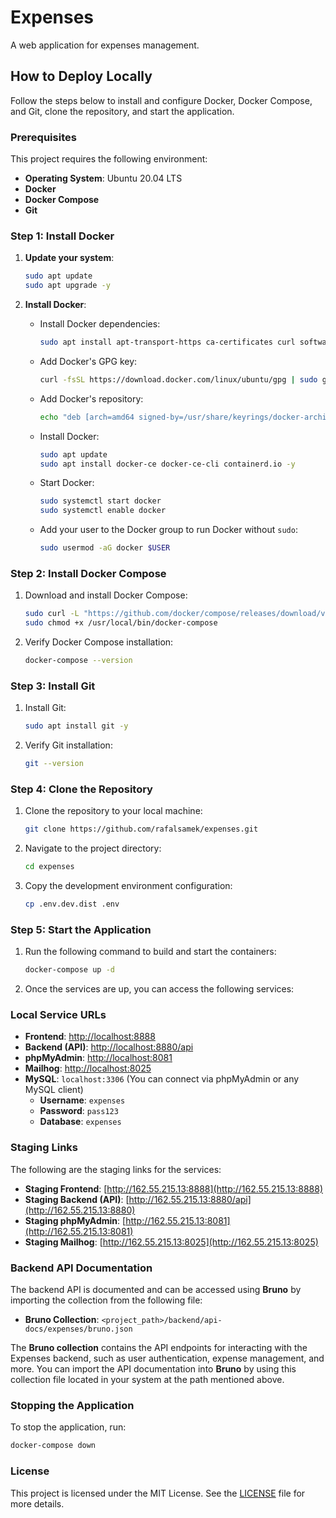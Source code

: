 # Expenses
A web application for expenses management.

## How to Deploy Locally

Follow the steps below to install and configure Docker, Docker Compose, and Git, clone the repository, and start the application.

### Prerequisites

This project requires the following environment:
- **Operating System**: Ubuntu 20.04 LTS
- **Docker**
- **Docker Compose**
- **Git**

### Step 1: Install Docker

1. **Update your system**:
    ```bash
    sudo apt update
    sudo apt upgrade -y
    ```

2. **Install Docker**:
    - Install Docker dependencies:
      ```bash
      sudo apt install apt-transport-https ca-certificates curl software-properties-common -y
      ```
    - Add Docker's GPG key:
      ```bash
      curl -fsSL https://download.docker.com/linux/ubuntu/gpg | sudo gpg --dearmor -o /usr/share/keyrings/docker-archive-keyring.gpg
      ```
    - Add Docker's repository:
      ```bash
      echo "deb [arch=amd64 signed-by=/usr/share/keyrings/docker-archive-keyring.gpg] https://download.docker.com/linux/ubuntu focal stable" | sudo tee /etc/apt/sources.list.d/docker.list > /dev/null
      ```
    - Install Docker:
      ```bash
      sudo apt update
      sudo apt install docker-ce docker-ce-cli containerd.io -y
      ```

    - Start Docker:
      ```bash
      sudo systemctl start docker
      sudo systemctl enable docker
      ```

    - Add your user to the Docker group to run Docker without `sudo`:
      ```bash
      sudo usermod -aG docker $USER
      ```

### Step 2: Install Docker Compose

1. Download and install Docker Compose:
   ```bash
   sudo curl -L "https://github.com/docker/compose/releases/download/v2.20.0/docker-compose-$(uname -s)-$(uname -m)" -o /usr/local/bin/docker-compose
   sudo chmod +x /usr/local/bin/docker-compose
   ```

2. Verify Docker Compose installation:
   ```bash
   docker-compose --version
   ```

### Step 3: Install Git

1. Install Git:
   ```bash
   sudo apt install git -y
   ```

2. Verify Git installation:
   ```bash
   git --version
    ```

### Step 4: Clone the Repository

1. Clone the repository to your local machine:
   ```bash
   git clone https://github.com/rafalsamek/expenses.git
   ```

2. Navigate to the project directory:
   ```bash
   cd expenses
   ```

3. Copy the development environment configuration:
   ```bash
   cp .env.dev.dist .env
   ```

### Step 5: Start the Application

1. Run the following command to build and start the containers:
   ```bash
   docker-compose up -d
   ```

2. Once the services are up, you can access the following services:

### Local Service URLs

- **Frontend**: [http://localhost:8888](http://localhost:8888)
- **Backend (API)**: [http://localhost:8880/api](http://localhost:8880/api)
- **phpMyAdmin**: [http://localhost:8081](http://localhost:8081)
- **Mailhog**: [http://localhost:8025](http://localhost:8025)
- **MySQL**: `localhost:3306` (You can connect via phpMyAdmin or any MySQL client)
    - **Username**: `expenses`
    - **Password**: `pass123`
    - **Database**: `expenses`

### Staging Links

The following are the staging links for the services:

- **Staging Frontend**: [http://162.55.215.13:8888](http://162.55.215.13:8888)
- **Staging Backend (API)**: [http://162.55.215.13:8880/api](http://162.55.215.13:8880)
- **Staging phpMyAdmin**: [http://162.55.215.13:8081](http://162.55.215.13:8081)
- **Staging Mailhog**: [http://162.55.215.13:8025](http://162.55.215.13:8025)

### Backend API Documentation

The backend API is documented and can be accessed using **Bruno** by importing the collection from the following file:

- **Bruno Collection**: `<project_path>/backend/api-docs/expenses/bruno.json`

The **Bruno collection** contains the API endpoints for interacting with the Expenses backend,
such as user authentication, expense management, and more.
You can import the API documentation into **Bruno** by using this collection file located in your system
at the path mentioned above.


### Stopping the Application

To stop the application, run:
   ```bash
   docker-compose down
   ```

### License

This project is licensed under the MIT License. See the [LICENSE](LICENSE) file for more details.
